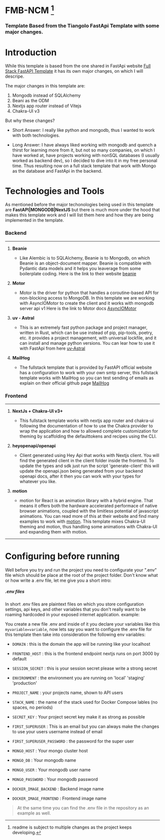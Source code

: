 # FMB-NCM [^1]
[^1]: readme is subject to multiple changes as the project keeps developing.

### Template Based from the Tiangolo FastApi Template with some major changes.

# Introduction

While this template is based from the one shared in FastApi website [Full Stack FastAPI Template](https://fastapi.tiangolo.com/project-generation/)
it has its own major changes, on which I will descripe.

The major changes in this template are:

1. Mongodb instead of SQLAlchemy
2. Beani as the ODM
3. Nextjs app router instead of Vitejs
4. Chakra-UI v3

But why these changes?

- Short Answer: I really like python and mongodb, thus I wanted to work with both technologies.

- Long Answer: I have always liked working with mongodb and quench a thirst for learning more from it, but not so many companies, on which I have worked at, have projects working with nonSQL databases (I usually worked as backend dev), so I decided to dive into it in my free personal time. Thus resulting now on a full stack template that work with Mongo as the database and FastApi in the backend.

# Technologies and Tools

As mentioned before the major techonologies being used in this template are **FastAPI|MONGODB|NextJS** but there is much more under the hood that makes this template work and I will list them here and how they are being implemented in the template.

### Backend

___

1. **Beanie**
    - Like Alembic is to SQLAlchemy, Beanie is to Mongodb, on which Beanie is an object-document mapper. Beanie is compatible with Pydantic data models and it helps you leaverage from some boilerplate coding.
    Here is the link to their website [beanie](https://beanie-odm.dev/)

2. **Motor**
    - Motor is the driver for python that handles a coroutine-based API for non-blocking access to MongoDB. In this template we are working with AsyncIOMotor to create the client and it works with mongodb server api v1
    Here is the link to Motor docs [AsyncIOMotor](https://motor.readthedocs.io/en/stable/tutorial-asyncio.html)

3. **uv - Astral**
    - This is an extremely fast python package and project manager, written in Rust, which can be use instead of pip, pip-tools, poetry, etc.
    it provides a project management, with universal lockfile, and it can install and manage python versions. You can lear how to use it with FastApi from here [uv-Astral](https://docs.astral.sh/uv/guides/integration/fastapi/)

4. **MailHog**
    - The fullstack template that is provided by FastAPI official website has a configuration to work with your own smtp server, this fullstack template works with MailHog so you can test sending of emails as explain on their official github page [MailHog](https://github.com/mailhog/MailHog)

### Frontend

___

1. **NextJs + Chakra-UI v3+**
    - This fullstack template works with nextjs app router and chakra-ui following the documentation of how to use the Chakra provider to wrap the application and how to allowed complete customization for theming by scaffolding the defaulttokens and recipes using the CLI.

2. **heyopenapi/openapi**
    - Client generated using Hey Api that works with Nextjs client. You will find the generated client in the client folder inside the frontend. To update the types and sdk just run the script 'generate-client' this will update the openapi.json being generated from your backend openapi docs, after it then you can work with your types for whatever you like.

3. **motion**
    - motion for React is an animation library with a hybrid engine. That means it offers both the hardware accelerated performace of native browser animations, coupled with the limitless potential of javascript animations. You can read more of this at their website and find many examples to work with [motion](https://motion.dev/docs/react-quick-start). This template mixes Chakra-UI theming and motion, thus handling some animations with Chakra-UI and expanding them with motion.

___

# Configuring before running

Well before you try and run the project you need to configurate your ".env" file which should be place at the root of the project folder. Don't know what or how write a .env file, let me give you a short intro:

##### .env files

In short .env files are plaintext files on which you store configuration settings, api keys, and other variables that you don't really want to be roaming hardcoded in your exposed internet application. example:

You create a new file .env and inside of it you declare your variables like this ``myvariable=variable``, now lets say you want to configure the .env file for this template then take into consideration the following env variables:

- `DOMAIN`
: this is the domain the app will be running like your localhost

- `FRONTEND_HOST`
: this is the frontend endpoint nextjs runs on port 3000 by default

- `SESSION_SECRET`
: this is your session secret please write a strong secret

- `ENVIRONMENT`
: the environment you are running on 'local' 'staging' 'production'

- `PROJECT_NAME`
: your projects name, shown to API users

- `STACK_NAME`
: the name of the stack used for Docker Compose lables (no spaces, no periods)

- `SECRET_KEY`
: Your project secret key make it as strong as possible

- `FIRST_SUPERUSER`
: This is an email but you can always make the changes to use your users username instead of email

- `FIRST_SUPERUSER_PASSWORD`
: the password for the super user

- `MONGO_HOST`
: Your mongo cluster host

- `MONGO_DB`
: Your mongodb name

- `MONGO_USER`
: Your mongodb user name

- `MONGO_PASSWORD`
: Your mongodb password

- `DOCKER_IMAGE_BACKEND`
: Backend image name 

- `DOCKER_IMAGE_FRONTEND`
: Frontend image name

> At the same time you can find the .env file in the repository as an example as well.
 